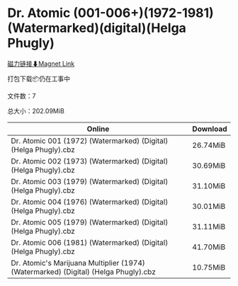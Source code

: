 # Dr. Atomic (001-006+)(1972-1981)(Watermarked)(digital)(Helga Phugly)

[磁力链接⬇Magnet Link](magnet:?xt=urn:btih:80a0ef5206b9322162e9c13691ad94cf09279e2a&dn=Dr.%20Atomic%20%28001-006%2B%29%281972-1981%29%28Watermarked%29%28digital%29%28Helga%20Phugly%29)

打包下载📦仍在工事中

文件数：7

总大小：202.09MiB

Online | Download
--- | ---
Dr. Atomic 001 (1972) (Watermarked) (Digital) (Helga Phugly).cbz | 26.74MiB
Dr. Atomic 002 (1973) (Watermarked) (Digital) (Helga Phugly).cbz | 30.69MiB
Dr. Atomic 003 (1979) (Watermarked) (Digital) (Helga Phugly).cbz | 31.10MiB
Dr. Atomic 004 (1976) (Watermarked) (Digital) (Helga Phugly).cbz | 30.01MiB
Dr. Atomic 005 (1979) (Watermarked) (Digital) (Helga Phugly).cbz | 31.11MiB
Dr. Atomic 006 (1981) (Watermarked) (Digital) (Helga Phugly).cbz | 41.70MiB
Dr. Atomic's Marijuana Multiplier (1974) (Watermarked) (Digital) (Helga Phugly).cbz | 10.75MiB